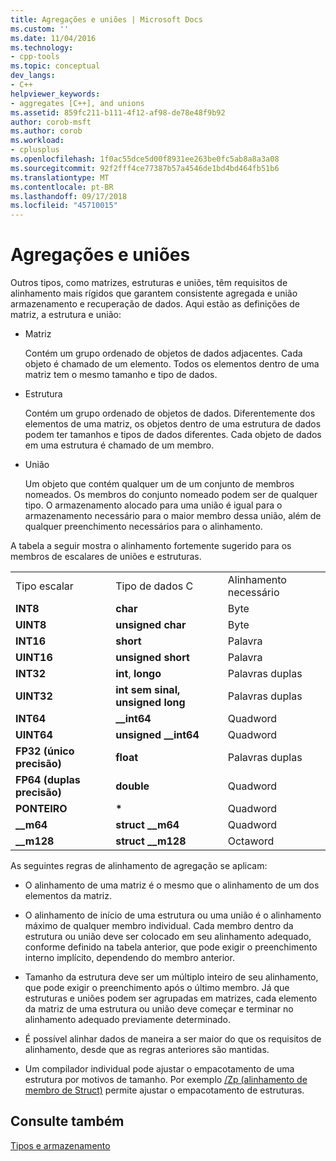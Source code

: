 ```yaml
---
title: Agregações e uniões | Microsoft Docs
ms.custom: ''
ms.date: 11/04/2016
ms.technology:
- cpp-tools
ms.topic: conceptual
dev_langs:
- C++
helpviewer_keywords:
- aggregates [C++], and unions
ms.assetid: 859fc211-b111-4f12-af98-de78e48f9b92
author: corob-msft
ms.author: corob
ms.workload:
- cplusplus
ms.openlocfilehash: 1f0ac55dce5d00f8931ee263be0fc5ab8a8a3a08
ms.sourcegitcommit: 92f2fff4ce77387b57a4546de1bd4bd464fb51b6
ms.translationtype: MT
ms.contentlocale: pt-BR
ms.lasthandoff: 09/17/2018
ms.locfileid: "45710015"
---
```

# <a name="aggregates-and-unions"></a>Agregações e uniões

Outros tipos, como matrizes, estruturas e uniões, têm requisitos de alinhamento mais rígidos que garantem consistente agregada e união armazenamento e recuperação de dados. Aqui estão as definições de matriz, a estrutura e união:

- Matriz

   Contém um grupo ordenado de objetos de dados adjacentes. Cada objeto é chamado de um elemento. Todos os elementos dentro de uma matriz tem o mesmo tamanho e tipo de dados.

-  Estrutura

   Contém um grupo ordenado de objetos de dados. Diferentemente dos elementos de uma matriz, os objetos dentro de uma estrutura de dados podem ter tamanhos e tipos de dados diferentes. Cada objeto de dados em uma estrutura é chamado de um membro.

- União

   Um objeto que contém qualquer um de um conjunto de membros nomeados. Os membros do conjunto nomeado podem ser de qualquer tipo. O armazenamento alocado para uma união é igual para o armazenamento necessário para o maior membro dessa união, além de qualquer preenchimento necessários para o alinhamento.

A tabela a seguir mostra o alinhamento fortemente sugerido para os membros de escalares de uniões e estruturas.

||||
|-|-|-|
|Tipo escalar|Tipo de dados C|Alinhamento necessário|
|**INT8**|**char**|Byte|
|**UINT8**|**unsigned char**|Byte|
|**INT16**|**short**|Palavra|
|**UINT16**|**unsigned short**|Palavra|
|**INT32**|**int**, **longo**|Palavras duplas|
|**UINT32**|**int sem sinal, unsigned long**|Palavras duplas|
|**INT64**|**__int64**|Quadword|
|**UINT64**|**unsigned __int64**|Quadword|
|**FP32 (único precisão)**|**float**|Palavras duplas|
|**FP64 (duplas precisão)**|**double**|Quadword|
|**PONTEIRO**|<strong>\*</strong>|Quadword|
|**__m64**|**struct __m64**|Quadword|
|**__m128**|**struct __m128**|Octaword|

As seguintes regras de alinhamento de agregação se aplicam:

- O alinhamento de uma matriz é o mesmo que o alinhamento de um dos elementos da matriz.

- O alinhamento de início de uma estrutura ou uma união é o alinhamento máximo de qualquer membro individual. Cada membro dentro da estrutura ou união deve ser colocado em seu alinhamento adequado, conforme definido na tabela anterior, que pode exigir o preenchimento interno implícito, dependendo do membro anterior.

- Tamanho da estrutura deve ser um múltiplo inteiro de seu alinhamento, que pode exigir o preenchimento após o último membro. Já que estruturas e uniões podem ser agrupadas em matrizes, cada elemento da matriz de uma estrutura ou união deve começar e terminar no alinhamento adequado previamente determinado.

- É possível alinhar dados de maneira a ser maior do que os requisitos de alinhamento, desde que as regras anteriores são mantidas.

- Um compilador individual pode ajustar o empacotamento de uma estrutura por motivos de tamanho. Por exemplo [/Zp (alinhamento de membro de Struct)](../build/reference/zp-struct-member-alignment.md) permite ajustar o empacotamento de estruturas.

## <a name="see-also"></a>Consulte também

[Tipos e armazenamento](../build/types-and-storage.md)
